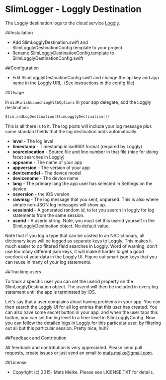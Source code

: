 # SlimLogger - Loggly Destination

The Loggly destination logs to the cloud service [Loggly](https://www.loggly.com/).

##Installation

  * Add SlimLogglyDestination.swift and SlimLogglyDestinationConfig.template to your project
  * Rename SlimLogglyDestinationConfig.template to SlimLogglyDestinationConfig.swift

##Configuration
  
  * Edit SlimLogglyDestinationConfig.swift and change the api key and app name in the Loggly URL. (See instructions in the config file)

##Usage

In `didFinishLaunchingWithOptions` in your app delegate, add the Loggly destination:

```swift
Slim.addLogDestination(SlimLogglyDestination())    
```
  
This is all there is to it. The log posts will include your log message plus some standard fields that the log destination adds automatically:

  - **level** - The log level
  - **timestamp** - Timestamp in iso8601 format (required by Loggly)
  - **sourcelocation** - Source file and line number in that file (nice for doing facet searches in Loggly)
  - **appname** - The name of your app
  - **appversion** - The version of your app
  - **devicemodel** - The device model
  - **devicename** - The device name
  - **lang** - The primary lang the app user has selected in Settings on the device
  - **osversion** - the iOS version
  - **rawmsg** - The log message that you sent, unparsed. This is also where simple non-JSON log messages will show up.
  - **sessionid** - A generated random id, to let you search in loggly for log statements from the same session.
  - **userid** - A userid string. Note, you must set this userid yourself in the SlimLogglyDestination object. No default value.

Note that if you log a type that can be casted to an NSDictionary, all dictionary keys will be logged as separate keys
to Loggly. This makes it much easier to do filtered field searches in Loggly. 
Word of warning, don't use too many different json keys, it will make it harder to get a good overlook of your data 
in the Loggly UI. Figure out smart json keys that you can reuse in many of your log statements.

##Tracking users

To track a specific user you can set the userid property on the SlimLogglyDestination object. The userid
will then be included in every log statement until the app is terminated by iOS.

Let's say that a user complains about having problems in your app. You can then search the Loggly UI for all log entries
that this user has created. You can also have some secret button in your app, and when the user taps this
button, you can set the log level to a finer level in SlimLogglyConfig. Now you can follow
the detailed logs in Loggly for this particular user, by filtering out all but this particular session.
Pretty nice, huh?

##Feedback and Contribution

All feedback and contribution is very appreciated. Please send pull requests, create issues
or just send an email to [mats.melke@gmail.com](mailto:mats.melke@gmail.com).

##License

* Copyright (c) 2015- Mats Melke. Please see LICENSE.TXT for details.
